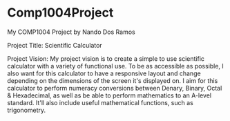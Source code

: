 # Comp1004Project
My COMP1004 Project by Nando Dos Ramos

Project Title: Scientific Calculator

Project Vision: 
My project vision is to create a simple to use scientific calculator with a variety of functional use. To be as accessible as possible, I also want for this calculator to have a responsive layout and change depending on the dimensions of the screen it's displayed on.
I aim for this calculator to perform numeracy conversions between Denary, Binary, Octal & Hexadecimal, as well as be able to perform mathematics to an A-level standard. It'll also include useful mathematical functions, such as trigonometry. 

